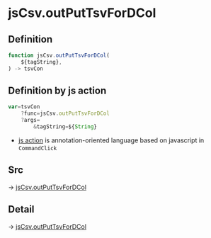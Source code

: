 # jsCsv.outPutTsvForDCol

## Definition

```js.js
function jsCsv.outPutTsvForDCol(
	${tagString},
) -> tsvCon
```


## Definition by js action

```js.js
var=tsvCon
	?func=jsCsv.outPutTsvForDCol
	?args=
		&tagString=${String}
```

- [js action](#) is annotation-oriented language based on javascript in `CommandClick`



## Src

-> [jsCsv.outPutTsvForDCol](https://github.com/puutaro/CommandClick/blob/master/app/src/main/java/com/puutaro/commandclick/fragment_lib/terminal_fragment/js_interface/JsCsv.kt#L357)

## Detail

-> [jsCsv.outPutTsvForDCol](https://github.com/puutaro/CommandClick/blob/master/md/developer/js_interface/details/JsCsv/outPutTsvForDCol.md)
